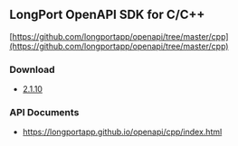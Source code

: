 ## LongPort OpenAPI SDK for C/C++

[https://github.com/longportapp/openapi/tree/master/cpp](https://github.com/longportapp/openapi/tree/master/cpp)

### Download

- [2.1.10](https://static.lbctrl.com/openapi-sdk/openapi-cpp-sdk-2.1.10.tar.gz)

### API Documents

- https://longportapp.github.io/openapi/cpp/index.html
